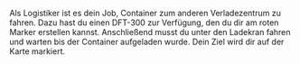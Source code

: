 Als Logistiker ist es dein Job, Container zum anderen Verladezentrum zu fahren.
Dazu hast du einen DFT-300 zur Verfügung, den du dir am roten Marker erstellen kannst.
Anschließend musst du unter den Ladekran fahren und warten bis der Container aufgeladen wurde.
Dein Ziel wird dir auf der Karte markiert.